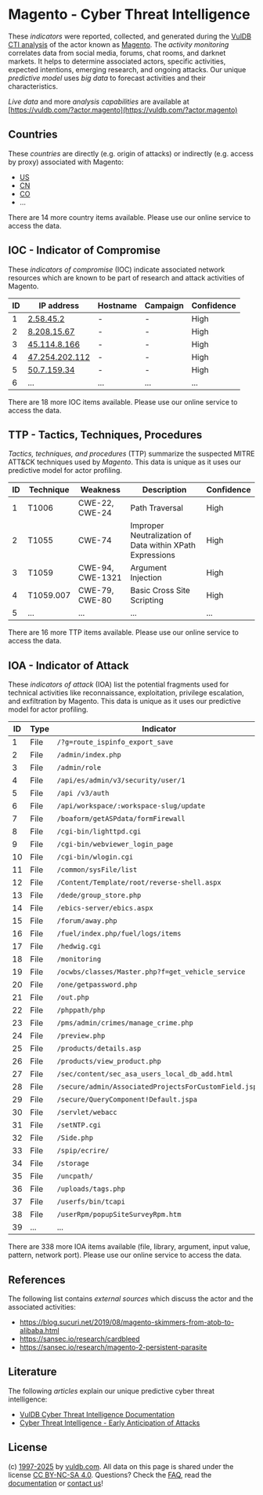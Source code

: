 # Magento - Cyber Threat Intelligence

These _indicators_ were reported, collected, and generated during the [VulDB CTI analysis](https://vuldb.com/?kb.cti) of the actor known as [Magento](https://vuldb.com/?actor.magento). The _activity monitoring_ correlates data from social media, forums, chat rooms, and darknet markets. It helps to determine associated actors, specific activities, expected intentions, emerging research, and ongoing attacks. Our unique _predictive model_ uses _big data_ to forecast activities and their characteristics.

_Live data_ and more _analysis capabilities_ are available at [https://vuldb.com/?actor.magento](https://vuldb.com/?actor.magento)

## Countries

These _countries_ are directly (e.g. origin of attacks) or indirectly (e.g. access by proxy) associated with Magento:

* [US](https://vuldb.com/?country.us)
* [CN](https://vuldb.com/?country.cn)
* [CO](https://vuldb.com/?country.co)
* ...

There are 14 more country items available. Please use our online service to access the data.

## IOC - Indicator of Compromise

These _indicators of compromise_ (IOC) indicate associated network resources which are known to be part of research and attack activities of Magento.

ID | IP address | Hostname | Campaign | Confidence
-- | ---------- | -------- | -------- | ----------
1 | [2.58.45.2](https://vuldb.com/?ip.2.58.45.2) | - | - | High
2 | [8.208.15.67](https://vuldb.com/?ip.8.208.15.67) | - | - | High
3 | [45.114.8.166](https://vuldb.com/?ip.45.114.8.166) | - | - | High
4 | [47.254.202.112](https://vuldb.com/?ip.47.254.202.112) | - | - | High
5 | [50.7.159.34](https://vuldb.com/?ip.50.7.159.34) | - | - | High
6 | ... | ... | ... | ...

There are 18 more IOC items available. Please use our online service to access the data.

## TTP - Tactics, Techniques, Procedures

_Tactics, techniques, and procedures_ (TTP) summarize the suspected MITRE ATT&CK techniques used by _Magento_. This data is unique as it uses our predictive model for actor profiling.

ID | Technique | Weakness | Description | Confidence
-- | --------- | -------- | ----------- | ----------
1 | T1006 | CWE-22, CWE-24 | Path Traversal | High
2 | T1055 | CWE-74 | Improper Neutralization of Data within XPath Expressions | High
3 | T1059 | CWE-94, CWE-1321 | Argument Injection | High
4 | T1059.007 | CWE-79, CWE-80 | Basic Cross Site Scripting | High
5 | ... | ... | ... | ...

There are 16 more TTP items available. Please use our online service to access the data.

## IOA - Indicator of Attack

These _indicators of attack_ (IOA) list the potential fragments used for technical activities like reconnaissance, exploitation, privilege escalation, and exfiltration by Magento. This data is unique as it uses our predictive model for actor profiling.

ID | Type | Indicator | Confidence
-- | ---- | --------- | ----------
1 | File | `/?g=route_ispinfo_export_save` | High
2 | File | `/admin/index.php` | High
3 | File | `/admin/role` | Medium
4 | File | `/api/es/admin/v3/security/user/1` | High
5 | File | `/api /v3/auth` | High
6 | File | `/api/workspace/:workspace-slug/update` | High
7 | File | `/boaform/getASPdata/formFirewall` | High
8 | File | `/cgi-bin/lighttpd.cgi` | High
9 | File | `/cgi-bin/webviewer_login_page` | High
10 | File | `/cgi-bin/wlogin.cgi` | High
11 | File | `/common/sysFile/list` | High
12 | File | `/Content/Template/root/reverse-shell.aspx` | High
13 | File | `/dede/group_store.php` | High
14 | File | `/ebics-server/ebics.aspx` | High
15 | File | `/forum/away.php` | High
16 | File | `/fuel/index.php/fuel/logs/items` | High
17 | File | `/hedwig.cgi` | Medium
18 | File | `/monitoring` | Medium
19 | File | `/ocwbs/classes/Master.php?f=get_vehicle_service` | High
20 | File | `/one/getpassword.php` | High
21 | File | `/out.php` | Medium
22 | File | `/phppath/php` | Medium
23 | File | `/pms/admin/crimes/manage_crime.php` | High
24 | File | `/preview.php` | Medium
25 | File | `/products/details.asp` | High
26 | File | `/products/view_product.php` | High
27 | File | `/sec/content/sec_asa_users_local_db_add.html` | High
28 | File | `/secure/admin/AssociatedProjectsForCustomField.jspa` | High
29 | File | `/secure/QueryComponent!Default.jspa` | High
30 | File | `/servlet/webacc` | High
31 | File | `/setNTP.cgi` | Medium
32 | File | `/Side.php` | Medium
33 | File | `/spip/ecrire/` | High
34 | File | `/storage` | Medium
35 | File | `/uncpath/` | Medium
36 | File | `/uploads/tags.php` | High
37 | File | `/userfs/bin/tcapi` | High
38 | File | `/userRpm/popupSiteSurveyRpm.htm` | High
39 | ... | ... | ...

There are 338 more IOA items available (file, library, argument, input value, pattern, network port). Please use our online service to access the data.

## References

The following list contains _external sources_ which discuss the actor and the associated activities:

* https://blog.sucuri.net/2019/08/magento-skimmers-from-atob-to-alibaba.html
* https://sansec.io/research/cardbleed
* https://sansec.io/research/magento-2-persistent-parasite

## Literature

The following _articles_ explain our unique predictive cyber threat intelligence:

* [VulDB Cyber Threat Intelligence Documentation](https://vuldb.com/?kb.cti)
* [Cyber Threat Intelligence - Early Anticipation of Attacks](https://www.scip.ch/en/?labs.20201022)

## License

(c) [1997-2025](https://vuldb.com/?kb.changelog) by [vuldb.com](https://vuldb.com/?kb.about). All data on this page is shared under the license [CC BY-NC-SA 4.0](https://creativecommons.org/licenses/by-nc-sa/4.0/). Questions? Check the [FAQ](https://vuldb.com/?kb.faq), read the [documentation](https://vuldb.com/?kb) or [contact us](https://vuldb.com/?contact)!
